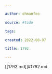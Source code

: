 ```yaml
---

author: ohmanfoo

source: #todo

tags: 

created: 2022-08-07

title: 1792

---
```

[[1792.md]]#1792.md
